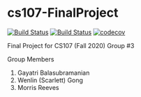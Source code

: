 # cs107-FinalProject

[![Build Status](https://travis-ci.com/Crimson-Coders-3/cs107-FinalProject.svg?token=b3u4uQsijMxdCtTBnkQy&branch=master)](https://travis-ci.com/Crimson-Coders-3/cs107-FinalProject)
[![Build Status](https://travis-ci.com/Crimson-Coders-3/cs107-FinalProject.svg?token=b3u4uQsijMxdCtTBnkQy&branch=m1b_branch)](https://travis-ci.com/Crimson-Coders-3/cs107-FinalProject)
[![codecov](https://codecov.io/gh/Crimson-Coders-3/cs107-FinalProject/branch/master/graph/badge.svg?token=K3Q5S3JJKG)](undefined)

Final Project for CS107 (Fall 2020)
Group #3


Group Members
1. Gayatri Balasubramanian
2. Wenlin (Scarlett) Gong
3. Morris Reeves
